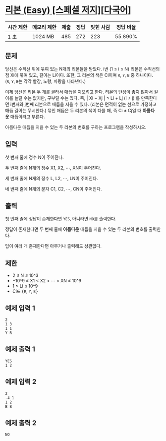 # [리본 (Easy) [스페셜 저지][다국어]](https://www.acmicpc.net/problem/27983)

| 시간 제한 | 메모리 제한 | 제출 | 정답 | 맞힌 사람 | 정답 비율 |
| --- | --- | --- | --- | --- | --- |
| 1 초 | 1024 MB | 485 | 272 | 223 | 55.890% |

## 문제

당신은 수직선 위에 묶여 있는 N개의 리본들을 받았다. i번 (1 ≤ i ≤ N) 리본은 수직선의 점 Xi에 묶여 있고, 길이는 Li이다. 또한, 그 리본의 색은 Ci이며 `R`, `Y`, `B` 중 하나이다. (`R`, `Y`, `B`는 각각 빨강, 노랑, 파랑을 나타낸다.)

이제 당신은 리본 두 개를 골라서 매듭을 지으려고 한다. 리본의 탄성이 좋지 않아서 길이를 늘릴 수는 없지만, 구부릴 수는 있다. 즉, | Xi − Xj | ≤ Li + Lj (i ≠ j) 를 만족한다면 i번째와 j번째 리본으로 매듭을 지을 수 있다. (리본은 면적이 없는 선으로 가정하고 매듭 길이는 무시한다.) 묶인 매듭은 두 리본의 색이 다를 때, 즉 Ci ≠ Cj일 때 **아름다운** 매듭이라고 부른다.

아름다운 매듭을 지을 수 있는 두 리본의 번호를 구하는 프로그램을 작성하시오.

## 입력

첫 번째 줄에 정수 N이 주어진다.

두 번째 줄에 N개의 정수 X1, X2, ⋯, XN이 주어진다.

세 번째 줄에 N개의 정수 L, L2, ⋯, LN이 주어진다.

네 번째 줄에 N개의 문자 C1, C2, ⋯, CN이 주어진다.

## 출력

첫 번째 줄에 정답이 존재한다면 `YES`, 아니라면 `NO`를 출력한다.

정답이 존재한다면 두 번째 줄에 **아름다운** 매듭을 지을 수 있는 두 리본의 번호를 출력한다.

답이 여러 개 존재한다면 아무거나 출력해도 상관없다.

## 제한

- 2 ≤ N ≤ 10^3
- −10^9 ≤ X1 < X2 < ⋯ < XN ≤ 10^9
- 1 ≤ Li ≤ 10^9
- Ci∈ { `R`, `Y`, `B` }

## 예제 입력 1

```
2
1 3
1 1
Y R

```

## 예제 출력 1

```
YES
1 2

```

## 예제 입력 2

```
2
-4 1
1 2
B B

```

## 예제 출력 2

```
NO
```

